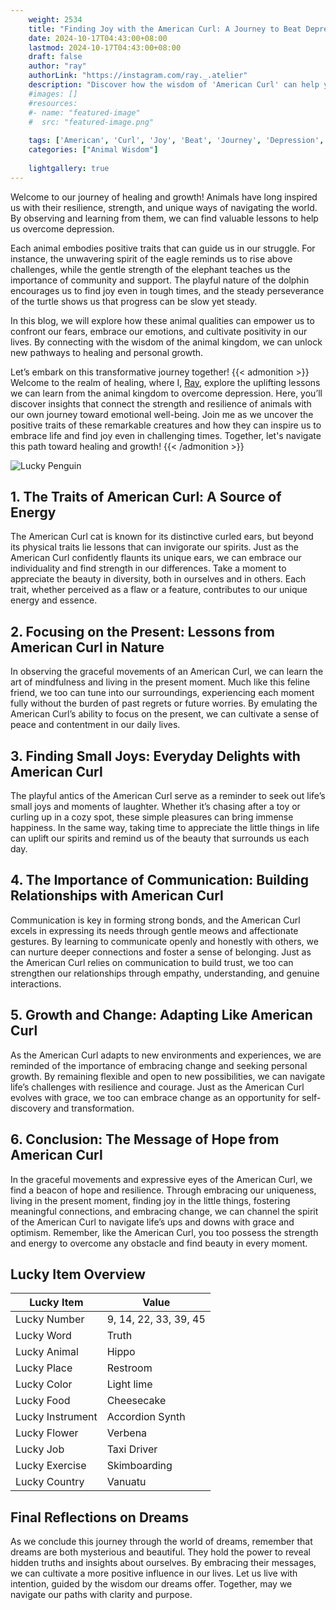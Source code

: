 ```yaml
---
    weight: 2534
    title: "Finding Joy with the American Curl: A Journey to Beat Depression"  # Assuming 'title' column exists
    date: 2024-10-17T04:43:00+08:00
    lastmod: 2024-10-17T04:43:00+08:00
    draft: false
    author: "ray"
    authorLink: "https://instagram.com/ray._.atelier"
    description: "Discover how the wisdom of 'American Curl' can help you overcome depression and find joy in your life journey."
    #images: []
    #resources:
    #- name: "featured-image"
    #  src: "featured-image.png"
    
    tags: ['American', 'Curl', 'Joy', 'Beat', 'Journey', 'Depression', 'Finding']
    categories: ["Animal Wisdom"]
    
    lightgallery: true
---
```

    
Welcome to our journey of healing and growth! Animals have long inspired us with their resilience, strength, and unique ways of navigating the world. By observing and learning from them, we can find valuable lessons to help us overcome depression.

Each animal embodies positive traits that can guide us in our struggle. For instance, the unwavering spirit of the eagle reminds us to rise above challenges, while the gentle strength of the elephant teaches us the importance of community and support. The playful nature of the dolphin encourages us to find joy even in tough times, and the steady perseverance of the turtle shows us that progress can be slow yet steady.

In this blog, we will explore how these animal qualities can empower us to confront our fears, embrace our emotions, and cultivate positivity in our lives. By connecting with the wisdom of the animal kingdom, we can unlock new pathways to healing and personal growth.

Let’s embark on this transformative journey together!
{{< admonition >}}
Welcome to the realm of healing, where I, [Ray](https://instagram.com/ray._.atelier), explore the uplifting lessons we can learn from the animal kingdom to overcome depression. Here, you’ll discover insights that connect the strength and resilience of animals with our own journey toward emotional well-being. Join me as we uncover the positive traits of these remarkable creatures and how they can inspire us to embrace life and find joy even in challenging times. Together, let's navigate this path toward healing and growth!
{{< /admonition >}}

![Lucky Penguin](https://cdn.pixabay.com/photo/2024/09/07/02/34/penguins-9028827_1280.jpg "Lucky Penguin")

## 1. The Traits of American Curl: A Source of Energy
The American Curl cat is known for its distinctive curled ears, but beyond its physical traits lie lessons that can invigorate our spirits. Just as the American Curl confidently flaunts its unique ears, we can embrace our individuality and find strength in our differences. Take a moment to appreciate the beauty in diversity, both in ourselves and in others. Each trait, whether perceived as a flaw or a feature, contributes to our unique energy and essence.

## 2. Focusing on the Present: Lessons from American Curl in Nature
In observing the graceful movements of an American Curl, we can learn the art of mindfulness and living in the present moment. Much like this feline friend, we too can tune into our surroundings, experiencing each moment fully without the burden of past regrets or future worries. By emulating the American Curl’s ability to focus on the present, we can cultivate a sense of peace and contentment in our daily lives.

## 3. Finding Small Joys: Everyday Delights with American Curl
The playful antics of the American Curl serve as a reminder to seek out life’s small joys and moments of laughter. Whether it’s chasing after a toy or curling up in a cozy spot, these simple pleasures can bring immense happiness. In the same way, taking time to appreciate the little things in life can uplift our spirits and remind us of the beauty that surrounds us each day.

## 4. The Importance of Communication: Building Relationships with American Curl
Communication is key in forming strong bonds, and the American Curl excels in expressing its needs through gentle meows and affectionate gestures. By learning to communicate openly and honestly with others, we can nurture deeper connections and foster a sense of belonging. Just as the American Curl relies on communication to build trust, we too can strengthen our relationships through empathy, understanding, and genuine interactions.

## 5. Growth and Change: Adapting Like American Curl
As the American Curl adapts to new environments and experiences, we are reminded of the importance of embracing change and seeking personal growth. By remaining flexible and open to new possibilities, we can navigate life’s challenges with resilience and courage. Just as the American Curl evolves with grace, we too can embrace change as an opportunity for self-discovery and transformation.

## 6. Conclusion: The Message of Hope from American Curl
In the graceful movements and expressive eyes of the American Curl, we find a beacon of hope and resilience. Through embracing our uniqueness, living in the present moment, finding joy in the little things, fostering meaningful connections, and embracing change, we can channel the spirit of the American Curl to navigate life’s ups and downs with grace and optimism. Remember, like the American Curl, you too possess the strength and energy to overcome any obstacle and find beauty in every moment.


## Lucky Item Overview
| Lucky Item          | Value              |
|---------------|--------------------|
| Lucky Number        | 9, 14, 22, 33, 39, 45  |
| Lucky Word          | Truth |
| Lucky Animal        | Hippo |
| Lucky Place         | Restroom     |
| Lucky Color         | Light lime     |
| Lucky Food          | Cheesecake      |
| Lucky Instrument    | Accordion Synth |
| Lucky Flower        | Verbena    |
| Lucky Job           | Taxi Driver       |
| Lucky Exercise      | Skimboarding  |
| Lucky Country       | Vanuatu    |


##  Final Reflections on Dreams

As we conclude this journey through the world of dreams, remember that dreams are both mysterious and beautiful. They hold the power to reveal hidden truths and insights about ourselves. By embracing their messages, we can cultivate a more positive influence in our lives. Let us live with intention, guided by the wisdom our dreams offer. Together, may we navigate our paths with clarity and purpose.
